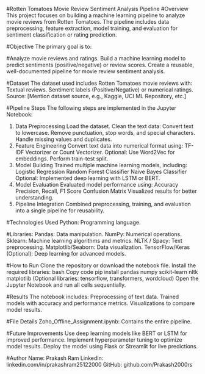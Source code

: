 #Rotten Tomatoes Movie Review Sentiment Analysis Pipeline
#Overview
This project focuses on building a machine learning pipeline to analyze movie reviews from Rotten Tomatoes. The pipeline includes data preprocessing, feature extraction, model training, and evaluation for sentiment classification or rating prediction.

#Objective
The primary goal is to:

#Analyze movie reviews and ratings.
Build a machine learning model to predict sentiments (positive/negative) or review scores.
Create a reusable, well-documented pipeline for movie review sentiment analysis.

#Dataset
The dataset used includes Rotten Tomatoes movie reviews with:
Textual reviews.
Sentiment labels (Positive/Negative) or numerical ratings.
Source: [Mention dataset source, e.g., Kaggle, UCI ML Repository, etc.]

#Pipeline Steps
The following steps are implemented in the Jupyter Notebook:
1. Data Preprocessing
Load the dataset.
Clean the text data:
Convert text to lowercase.
Remove punctuation, stop words, and special characters.
Handle missing values and duplicates.
2. Feature Engineering
Convert text data into numerical format using:
TF-IDF Vectorizer or Count Vectorizer.
Optional: Use Word2Vec for embeddings.
Perform train-test split.
3. Model Building
Trained multiple machine learning models, including:
Logistic Regression
Random Forest Classifier
Naive Bayes Classifier
Optional: Implemented deep learning with LSTM or BERT.
4. Model Evaluation
Evaluated model performance using:
Accuracy
Precision, Recall, F1 Score
Confusion Matrix
Visualized results for better understanding.
5. Pipeline Integration
Combined preprocessing, training, and evaluation into a single pipeline for reusability.

#Technologies Used
Python: Programming language.

#Libraries:
Pandas: Data manipulation.
NumPy: Numerical operations.
Sklearn: Machine learning algorithms and metrics.
NLTK / Spacy: Text preprocessing.
Matplotlib/Seaborn: Data visualization.
TensorFlow/Keras (Optional): Deep learning for advanced models.

#How to Run
Clone the repository or download the notebook file.
Install the required libraries:
bash
Copy code
pip install pandas numpy scikit-learn nltk matplotlib
(Optional libraries: tensorflow, transformers, wordcloud)
Open the Jupyter Notebook and run all cells sequentially.

#Results
The notebook includes:
Preprocessing of text data.
Trained models with accuracy and performance metrics.
Visualizations to compare model results.

#File Details
Zoho_Offline_Assignment.ipynb: Contains the entire pipeline.

#Future Improvements
Use deep learning models like BERT or LSTM for improved performance.
Implement hyperparameter tuning to optimize model results.
Deploy the model using Flask or Streamlit for live predictions.

#Author
Name: Prakash Ram
LinkedIn: linkedin.com/in/prakashram25122000
GitHub: github.com/Prakash2000rs
